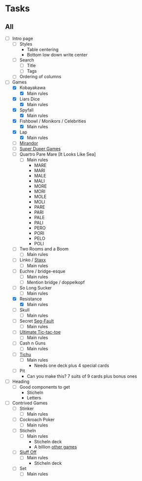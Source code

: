 # Tasks
## All
- [ ] Intro page
	- [ ] Styles
	  + Table centering
	  + Bottom low down write center
	- [ ] Search  
		+ [ ] Title
		+ [ ] Tags
	- [ ] Ordering of columns
- [ ] Games
	+ [X] Kobayakawa
		- [X] Main rules
	+ [X] Liars Dice
		- [X] Main rules
	+ [X] Spyfall
		- [X] Main rules
	+ [X] Fishbowl / Monikors / Celebrities
		- [X] Main rules
	+ [X] Lap
		- [X] Main rules
	+ [ ] [Mirandor](http://superdupergames.org/rules/mirador.pdf)
	+ [ ] [Super Duper Games](http://superdupergames.org/login.html)
	+ [ ] Quartro Pare Mare [It Looks Like Sea]
		- [ ] Main rules
			+ MARE
			+ MARI
			+ MALE
			+ MALI
			+ MORE
			+ MORI
			+ MOLE
			+ MOLI
			+ PARE
			+ PARI
			+ PALE
			+ PALI
			+ PERO
			+ PORI
			+ PELO
			+ POLI
	+ [ ] Two Rooms and a Boom
		- [ ] Main rules
	+ [ ] Linko / [Staxx](https://boardgamegeek.com/boardgame/153065/linko)
		- [ ] Main rules
	+ [ ] Euchre / bridge-esque
		- [ ] Main rules
		- [ ] Mention bridge / doppelkopf
	+ [ ] So Long Sucker
		- [ ] Main rules
	+ [X] Resistance
		- [X] Main rules
	+ [ ] Skull
		- [ ] Main rules
	+ [ ] Secret [Seg-Fault](https://boardgamegeek.com/boardgame/188834/secret-hitler)
		- [ ] Main rules
	+ [ ] [Ultimate Tic-tac-toe](https://mathwithbaddrawings.com/2013/06/16/ultimate-tic-tac-toe/)
		- [ ] Main rules
	+ [ ] Cash n Guns
		- [ ] Main rules
	+ [ ] [Tichu](https://boardgamegeek.com/boardgame/215/tichu)
		- [ ] Main rules
			+ Needs one deck plus 4 special cards
	+ [ ] Pit
		- Can you make this? 7 suits of 9 cards plus bonus ones
- [ ] Heading
	+ [ ] Good components to get
		- Sticheln
		- Letters
- [ ] Contrived Games
	+ [ ] Stinker
		- [ ] Main rules
	+ [ ] Cockroach Poker
		- [ ] Main rules
	+ [ ] Sticheln
		- [ ] Main rules
			+ Sticheln deck
			+ A billion [other games](https://boardgamegeek.com/thread/605358/your-favourite-games-play-sticheln-deck)
	+ [ ] [Sluff Off](https://www.boardgamegeek.com/boardgame/8129/sluff)
		- [ ] Main rules
			+ Sticheln deck
	+ [ ] Set
		- [ ] Main rules
